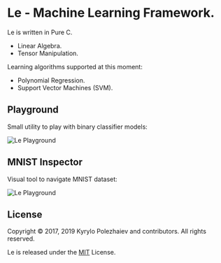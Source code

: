# Le - Machine Learning Framework.

Le is written in Pure C.
* Linear Algebra.
* Tensor Manipulation.

Learning algorithms supported at this moment:
* Polynomial Regression.
* Support Vector Machines (SVM).

## Playground

Small utility to play with binary classifier models:

![Le Playground](http://kirushyk.github.io/projects/le.png)

## MNIST Inspector

Visual tool to navigate MNIST dataset:

![Le Playground](http://kirushyk.github.io/projects/le.png)

## License

Copyright &copy; 2017, 2019 Kyrylo Polezhaiev and contributors. All rights reserved.

Le is released under the [MIT](LICENSE) License.
